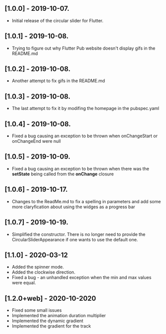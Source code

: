 ## [1.0.0] - 2019-10-07.

* Initial release of the circular slider for Flutter.

## [1.0.1] - 2019-10-08.

* Trying to figure out why Flutter Pub website doesn't display gifs in the README.md

## [1.0.2] - 2019-10-08.

* Another attempt to fix gifs in the README.md

## [1.0.3] - 2019-10-08.

* The last attempt to fix it by modifing the homepage in the pubspec.yaml

## [1.0.4] - 2019-10-08.

* Fixed a bug causing an exception to be thrown when onChangeStart or onChangeEnd were null

## [1.0.5] - 2019-10-09.

* Fixed a bug causing an exception to be thrown when there was the **setState** being called from the **onChange** closure

## [1.0.6] - 2019-10-17.
* Changes to the ReadMe.md to fix a spelling in parameters and add some more claryfication about using the widges as a progress bar

## [1.0.7] - 2019-10-19.
* Simplified the constructor. There is no longer need to provide the CircularSliderAppearance if one wants to use the default one.

## [1.1.0] - 2020-03-12
* Added the spinner mode.
* Added the clockwise direction.
* Fixed a bug - an unhandled exception when the min and max values were equal.

## [1.2.0+web] - 2020-10-2020
* Fixed some small issues
* Implemented the animation duration multiplier
* Implemented the dynamic gradient
* Implemented the gradient for the track